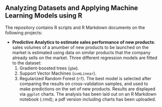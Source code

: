 ## Analyzing Datasets and Applying Machine Learning Models using R
The repository contains R scripts and R Markdown documents on the following projects:   


* __Predictive Analytics to estimate sales performance of new products__: sales volumes of a anumber of new products to be launched on the market is estimated using data on similar products that the company already sells on the market. Three different regression models are fitted to the dataset:   
  1. Gradient-boosted trees (`gbm`). 
  2. Support Vector Machines (`svmLinear`). 
  3. Regularized Random Forest (`rf`). 
The best model is selected after comparing the results on cross-validation samples, and used to make predictions on the set of new products. Results are displayed via `ggplot` charts. The analysis has been laid out on an R Markdown notebook (.rmd); a pdf version including charts has been uploaded. 
